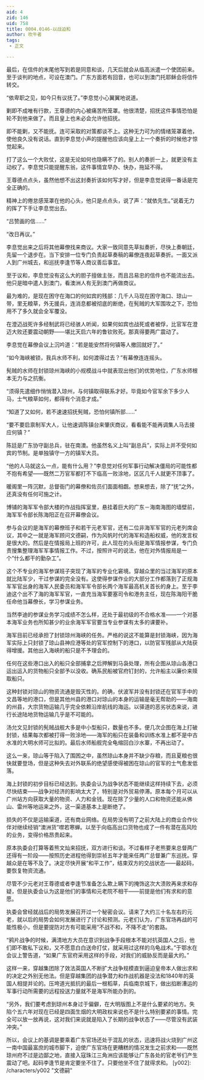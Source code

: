 ```yaml
---
aid: 4
zid: 146
uid: 758
title: 0004.0146-以战迫和
author: 吹牛者
tags: 
 - 正文

---
```




  最后，在信件的末尾他写到若是同意和谈，几天后就会从临高派遣一个使团前来。至于谈判的地点，可设在澳门。广东方面若有回音，也可以到澳门托耶稣会将信件转交。

  “依卑职之见，如今只有议抚了。”李息觉小心翼翼地说道。

  剿即不成唯有行款，王尊德的内心被痛苦所笼罩。他很清楚，招抚这件事情恐怕是轮不到他来做了。而且皇上也未必会允许他招抚。

  即不能剿，又不能抚。连可采取的对策都谈不上。这种无力可为的情绪笼罩着他，使他良久没有说话。直到李息觉小声的提醒他应该向皇上上一个奏折的时候他才惊觉起来。

  打了这么一个大败仗，这是无论如何也隐瞒不了的。别人的奏折一上，就更没有主动权了。李息觉只能提醒东翁，这件事情宜早办、快办，拖延不得。

  王尊德点点头，虽然他想不出这封奏折该如何写才好，但是李息觉说得一番话是完全正确的。

  精神上的倦怠感笼罩在他的心头，他只是点点头，说了声：“就依先生。”说着无力的挥了下手让李息觉出去。

  “吕赞画的信……”

  “改日再议。”

  李息觉出来之后将其他幕僚找来商议。大家一致同意先草拟奏折，尽快上奏朝廷，先留一个退步在。当下安排一位专门负责起草奏稿的幕僚连夜起草奏折。一面又派人到广州城去，和巡抚李逢节等人商议善后事宜。

  至于议和，李息觉没有这么大的胆子擅做主张，而且吕易忠的信件也不能流出去。他只是暗中遣人到澳门，看澳洲人有无到澳门再做商议。

  最为难的，是现在困守在海口的何如宾的残部：几千人马现在困守海口、琼山一带，里无粮草，外无援兵，连消息都被彻底的断绝，在髡贼的大军围攻之下，恐怕用不了多久就会全军覆没。

  在澄迈战死许多经制武将已经骇人听闻，如果何如宾也战死或者被俘，比官军在澄迈大败还要震动朝野——堪比天启六年的鲁钦败死。那真得要两广震动了。

  李息觉在幕僚会议上沉吟道：“若是能安然将何镇等人撤回就好了。”

  “如今海峡被锁，我兵水师不利，如何渡得过去？”有幕僚连连摇头。

  髡贼的水师在封锁琼州海峡的小规模战斗中就表现出他们的优势地位，广东水师根本无力与之抗衡。

  “须得先遣细作悄悄潜入琼州，与何镇取得联系才好。毕竟如今官军余下多少人马，士气粮草如何，都得有个消息才成。”

  “知道了又如何，若不速速招抚髡贼，恐怕何镇所部……”

  “要不要启禀制军大人，让他速调陈镇台来肇庆商议，看看能不能再调集人马去接应何镇？”

  陈廷是广东协守副总兵，驻在南澳。他虽然名义上叫“副总兵”，实际上并不受何如宾的节制。是单独镇守一方的镇军大员。

  “他的人马就这么一点，能有什么用？”李息觉对任何军事行动解决僵局的可能性都不抱有希望——既然二万官军都打不下临高一败涂地，区区几千人就更不顶事了。

  暖阁里一阵沉默，总督衙门的幕僚和佐员们面面相觑。想来想去，除了“抚”之外，还真没有任何可施之计。

  博铺的海军军令部大楼的作战指挥室里，悬挂着巨大的广东－海南海图的墙壁前，海军军令部长陈海阳正在召开幕僚会议。

  参与会议的是海军的幕僚班子和若干元老军官，还有二位非海军军官的元老列席会议，其中之一就是海军顾问文德嗣，作为风帆时代的海军和造船权威，他的发言权是很大的。然后是在情报局上班的许可，此人现在的头衔是海军情报参谋，专门负责搜集整理海军军事情报工作。不过，按照许可的说法，他在对外情报局是一个“什么都干的勤杂工”。

  这个不专业的海军参谋班子突现了海军的专业化窘境。穿越众里的当过海军的原本就比陆军少，干过参谋的完全没有。这使得参谋作业的大部分工作都落到了正规海军军官出身的海军人民委员和海军军令部长两个海军最高机关首长的身上。至于李迪这个出不了海的海军军官，一直充当海军要塞司令和港务主任，现在陈海阳干脆任命他当幕僚长，学习参谋业务。

  当然李迪的参谋业务学习成绩不怎么样，还处于最初级的不合格水准——一个对基本海军业务也所知甚少的业余海军军官要当专业参谋有太多的课要补。

  海军目前已经承担了封锁琼州海峡的任务。严格的说这不能算是封锁海峡，因为海军实际上只封锁了琼山县神应港等处的官军控制下的港口，以防官军残部从大陆获得增援。其他出入海峡的船只是不予理会的。

  任何在这些港口出入的船只全部捕拿之后押解到马袅处理，所有企图从琼山各港口运出运入的货物船只全部予以没收。确系民船被官府钉封的，允许船主以廉价来赎取船只。

  这种封锁对琼山的物资流通是毁灭性的。的确，伏波军并没有封锁还在官军手中的文昌等地的港口，但是其他州县的港口对琼山的本身的运输是毫无帮助的——海南的州县，大宗货物运输几乎完全依赖沿岸航线的海运。以驿道的恶劣状态来说，进行长途陆地货物运输几乎是不可能的。

  汤允文见封锁的髡贼战舰大多是中小型船只，数量也不多。便几次企图在海上打破封锁，结果每次都被打得一败涂地——海军的船只在装备和训练水准上都不是中古水准的大明水师可比拟的。最后水师船舰完全龟缩回白沙水寨，不再出动了。

  这么一来，琼山等于陷入了围困之中，虽然琼山本身并不缺少存粮，而且夏粮也很快就要登场，但是这种失去对外联系的绝望感使得被困在琼山的官军的士气愈发低落。

  海上封锁的初步目标已经达到。执委会认为战争状态不能继续这样持续下去，必须尽快结束——战争对经济的影响太大了，特别是对外贸易停滞。原本每个月可以从广州站方向获取大量的物资、人力和金钱。现在除了少量的人口和物资还能从佛山、雷州等地运来之外，这一渠道基本上是断绝了。

  损失的不仅是运输渠道，还有商业网络。在局势没有明了之前大陆上的商业合作伙伴对继续经销“澳洲货”噤若寒蝉。以至于向临高出口货物也成了一件有潜在高风险的业务，变得价格昂贵起来。

  原本执委会打算等着熊文灿来招抚，双方进行和谈。不过看样子老熊要来总督两广还得有一阶段——按照历史进程他得到崇祯五年才能来任两广总督兼广东巡抚。穿越众是在等不及了。决定尽快开展“和平工作”，结束双方的交战状态——最起码，要恢复物资流通。

  尽管不少元老对王尊德或者李逢节准备怎么欺上瞒下的掩饰这次大溃败再来求和存疑，但是执委会认为这是他们的事情和元老院不相干——前提是他们有求和的意愿。

  执委会曾经就战后的局势发展召开过一个秘密会议。请来了大约三十名左右的元老，就以后的局势会如何发展进行了讨论和预测。元老们认为，广东官场再战的可能性极小，但是要提防对方有可能采用“不战不和，不降不走”的套路。

  “鸦片战争的时候，满清地方大员在意识到战争手段根本不能对抗英国人之后，他们即不敢私下议和，又不愿意白白送命打仗，就采用过这样的乌龟战术。”于鄂水在会议上警告道，“如果广东官府采用这样的手段，对我们的威胁反而是最大的。”

  这样一来，穿越集团除了效法英国人不断扩大战争规模直到逼迫皇帝本人做出求和的决定之外别无他法。但是穿越集团的战争潜力和作战机器是没法和1840年的英国人相提并论的。压垮道光抵抗的最后一根稻草，兵临南京城下，做出掐断漕运的军事行动所需要的远程投送力量就不是海军所能办到的。

  “另外，我们要考虑到琼州本身过于偏僻，在大明版图上不是什么要紧的地方。失陷个五六年对现在已经是四面生烟的大明政权来说也不是什么特别要紧的事情。完全可以放一放再说，这对我们来说就是陷入了长期的战争状态了——尽管没有武装冲突。”

  所以，会议上的基调是要乘着广东官场还处于混乱的状态，迅速将战火烧到广州这一南中国最富庶的城市脚下，迫使广东官场在更糟糕的情况发生之前求和——既然琼州府不过是边鄙之地，直接入寇珠江三角洲应该能够让广东各处的官老爷们产生震动了吧。起码李逢节是肯定要坐不住了。只要他坐不住了就得求和。
[y002]: /characters/y002 "文德嗣"


